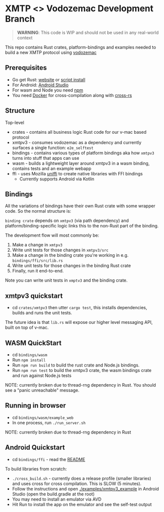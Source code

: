 # XMTP <> Vodozemac Development Branch

> **WARNING**: This code is WIP and should not be used in any real-world context

This repo contains Rust crates, platform-bindings and examples needed to build a new XMTP protocol using [vodozemac](https://github.com/matrix-org/vodozemac)

## Prerequisites

- Go get Rust: [website](https://www.rust-lang.org/tools/install) or [script install](https://doc.rust-lang.org/cargo/getting-started/installation.html)
- For Android: [Android Studio](https://developer.android.com/studio)
- For wasm and Node you need [npm](https://www.npmjs.com/)
- You need [Docker](https://www.docker.com/) for cross-compilation along with [cross-rs](https://github.com/cross-rs/cross)

## Structure

Top-level
- crates - contains all business logic Rust code for our v-mac based protocol
 - xmtpv3 - consumes vodozemac as a dependency and currently surfaces a single function: `e2e_selftest`
- bindings - contains various types of platform bindings aka how `xmtpv3` turns into stuff that apps can use
 - wasm - builds a lightweight layer around xmtpv3 in a wasm binding, contains tests and an example webapp
 - ffi - uses Mozilla [uniffi](https://github.com/mozilla/uniffi-rs) to create native libraries with FFI bindings
   - Currently supports Android via Kotlin

## Bindings

All the variations of bindings have their own Rust crate with some wrapper code. So the normal structure is:

`binding crate` depends on `xmtpv3` (via path dependency) and platform/binding-specific logic links this to the non-Rust part of the binding.

The development flow will most commonly be:
1. Make a change in `xmtpv3`
2. Write unit tests for those changes in `xmtpv3/src`
3. Make a change in the binding crate you're working in e.g. `bindings/ffi/src/lib.rs`
4. Write unit tests for those changes in the binding Rust crate
5. Finally, run it end-to-end.

Note you can write unit tests in `xmptv3` and the binding crate.

## xmtpv3 quickstart

- cd `crates/xmtpv3` then utter `cargo test`, this installs dependencies, builds and runs the unit tests.

The future idea is that `lib.rs` will expose our higher level messaging API, built on top of v-mac.

## WASM QuickStart

- cd `bindings/wasm`
- Run `npm install`
- Run `npm run build` to build the rust crate and Node.js bindings.
- Run `npm run test` to build the xmtpv3 crate, the wasm bindings crate and run against Node.js tests

NOTE: currently broken due to thread-rng dependency in Rust. You should see a "panic unreachable" message.

## Running in browser

- cd `bindings/wasm/example_web`
- In one process, run `./run_server.sh`

NOTE: currently broken due to thread-rng dependency in Rust

## Android Quickstart

- cd `bindings/ffi` - read the [README](./bindings/ffi/README.md)

To build libraries from scratch:

- `./cross_build.sh` - currently does a release profile (smaller libraries) and uses cross for cross compilation. This is SLOW (5 minutes).
- Follow the instructions and open [./examples/xmtpv3_example](./examples/xmtpv3_example) in Android Studio (open the build.gradle at the root)
- You may need to install an emulator via AVD
- Hit Run to install the app on the emulator and see the self-test output
